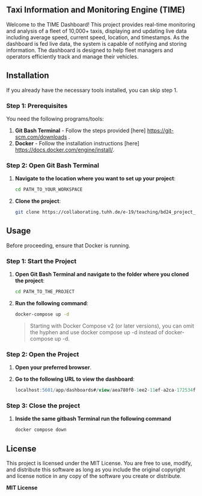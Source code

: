 ## Taxi Information and Monitoring Engine (TIME)

Welcome to the TIME Dashboard! This project provides real-time monitoring and analysis of a fleet of 10,000+ taxis, displaying and updating live data including average speed, current speed, location, and timestamps. As the dashboard is fed live data, the system is capable of notifying and storing information.  The dashboard is designed to help fleet managers and operators efficiently track and manage their vehicles.

## Installation
If you already have the necessary tools installed, you can skip step 1.

### Step 1: Prerequisites

You need the following programs/tools:

1. **Git Bash Terminal** - Follow the steps provided [here] https://git-scm.com/downloads .
2. **Docker** - Follow the installation instructions [here] https://docs.docker.com/engine/install/.

### Step 2: Open Git Bash Terminal

1. **Navigate to the location where you want to set up your project**:
    ```bash
    cd PATH_TO_YOUR_WORKSPACE
    ```

2. **Clone the project**:
    ```bash
    git clone https://collaborating.tuhh.de/e-19/teaching/bd24_project_m8_b.git
    ```

## Usage
Before proceeding, ensure that Docker is running.

### Step 1: Start the Project

1. **Open Git Bash Terminal and navigate to the folder where you cloned the project**:
    ```sh
    cd PATH_TO_THE_PROJECT
    ```

2. **Run the following command**:
    ```sh
    docker-compose up -d
    ```
    > Starting with Docker Compose v2 (or later versions), you can omit the hyphen and use docker compose up -d instead of docker-compose up -d.

### Step 2: Open the Project

1. **Open your preferred browser**.

2. **Go to the following URL to view the dashboard**:
    ```sql
   localhost:5601/app/dashboards#/view/aea780f0-1ee2-11ef-a2ca-172534fb526f?embed=true&_g=(refreshInterval:(pause:!f,value:5000),time:(from:now-7d%2Fd,to:now))&hide-filter-bar=true
    ```
    
### Step 3: Close the project

1. **Inside the same gitbash Terminal run the following command**
    ```sh
    docker compose down
    ```

## License
This project is licensed under the MIT License. You are free to use, modify, and distribute this software as long as you include the original copyright and license notice in any copy of the software you create or distribute.

**MIT License**


